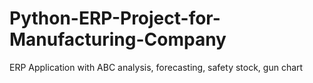 # Python-ERP-Project-for-Manufacturing-Company
ERP Application with ABC analysis, forecasting, safety stock, gun chart
